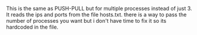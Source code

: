 This is the same as PUSH-PULL but for multiple processes instead of just 3.
It reads the ips and ports from the file hosts.txt.
there is a way to pass the number of processes you want but i don't have time to fix it
so its hardcoded in the file.
